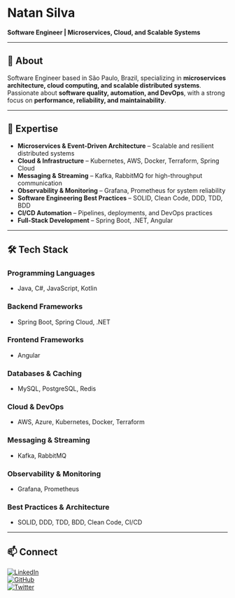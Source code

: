 # Natan Silva  

**Software Engineer | Microservices, Cloud, and Scalable Systems**  

---

## 📌 About  
Software Engineer based in São Paulo, Brazil, specializing in **microservices architecture, cloud computing, and scalable distributed systems**. Passionate about **software quality, automation, and DevOps**, with a strong focus on **performance, reliability, and maintainability**.  

---

## 🚀 Expertise  
- **Microservices & Event-Driven Architecture** – Scalable and resilient distributed systems  
- **Cloud & Infrastructure** – Kubernetes, AWS, Docker, Terraform, Spring Cloud  
- **Messaging & Streaming** – Kafka, RabbitMQ for high-throughput communication  
- **Observability & Monitoring** – Grafana, Prometheus for system reliability  
- **Software Engineering Best Practices** – SOLID, Clean Code, DDD, TDD, BDD  
- **CI/CD Automation** – Pipelines, deployments, and DevOps practices  
- **Full-Stack Development** – Spring Boot, .NET, Angular  

---

## 🛠️ Tech Stack  

### **Programming Languages**  
- Java, C#, JavaScript, Kotlin  

### **Backend Frameworks**  
- Spring Boot, Spring Cloud, .NET  

### **Frontend Frameworks**  
- Angular  

### **Databases & Caching**  
- MySQL, PostgreSQL, Redis  

### **Cloud & DevOps**  
- AWS, Azure, Kubernetes, Docker, Terraform  

### **Messaging & Streaming**  
- Kafka, RabbitMQ  

### **Observability & Monitoring**  
- Grafana, Prometheus  

### **Best Practices & Architecture**  
- SOLID, DDD, TDD, BDD, Clean Code, CI/CD  

---

## 📫 Connect  
[![LinkedIn](https://img.shields.io/badge/LinkedIn-NatanXDS-blue?logo=linkedin&style=flat)](https://linkedin.com/in/natanxds)  
[![GitHub](https://img.shields.io/badge/GitHub-NatanXDS-black?logo=github&style=flat)](https://github.com/natanxds)  
[![Twitter](https://img.shields.io/badge/Twitter-CodeWithNatan-blue?logo=twitter&style=flat)](https://twitter.com/CodeWithNatan)  

